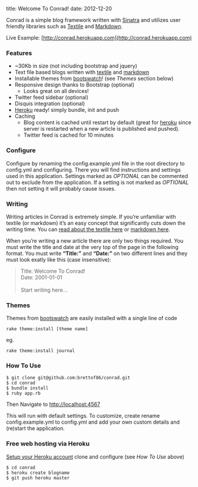 title: Welcome To Conrad!
date: 2012-12-20

Conrad is a simple blog framework written with [Sinatra][sinatra] and utilizes user friendly libraries such as [Textile][textile] and [Markdown][markdown]. 

Live Example: [http://conrad.herokuapp.com](http://conrad.herokuapp.com)


### Features

-   ~30Kb in size (not including bootstrap and jquery)
-   Text file based blogs written with [textile] and [markdown]
-   Installable themes from [bootswatch][]! (see *Themes* section below)
-   Responsive design thanks to Bootstrap (optional)
    -   Looks great on all devices!
-   Twitter feed sidebar (optional)
-   Disquis integration (optional)
-   [Heroku][heroku] ready! simply bundle, init and push
-   Caching
    -   Blog content is cached until restart by default (great for
        [heroku][] since server is restarted when a new article is
        published and pushed).
    -   Twitter feed is cached for 10 minutes

### Configure

Configure by renaming the config.example.yml file in the root directory to config.yml and configuring. There you will find instructions and settings used in this application. Settings marked as *OPTIONAL* can be commented out to exclude from the application. If a setting is not marked as *OPTIONAL* then not setting it will probably cause issues.

### Writing

Writing articles in Conrad is extremely simple. If you’re unfamiliar with textile (or markdown) it’s an easy concept that significantly cuts down the writing time. You can [read about the textile here][textile] or [markdown here][markdown].

When you’re writing a new article there are only two things required. You must write the title and date at the very top of the page in the following format. You must write **“Title:”** and **“Date:”** on two different lines and they must look exatly like this (case insensitive):

> Title: Welcome To Conrad!  
> Date: 2001-01-01  
> <br/>
> Start writing here…

### Themes

Themes from [bootswatch][] are easily installed with a single line of code

    rake theme:install [theme name]

eg. 

    rake theme:install journal

### How To Use

    $ git clone git@github.com:brettof86/conrad.git  
    $ cd conrad  
    $ bundle install  
    $ ruby app.rb

Then Navigate to [http://localhost:4567](http://localhost:4567)

This will run with default settings. To customize, create rename config.example.yml to config.yml and add your own custom details and (re)start the application.


### Free web hosting via Heroku

[Setup your Heroku account](https://devcenter.heroku.com/articles/quickstart)
clone and configure (see *How To Use* above)

    $ cd conrad  
    $ heroku create blogname  
    $ git push heroku master
  

  [sinatra]: http://sinatrarb.com
  [textile]: http://redcloth.org
  [markdown]: http://daringfireball.net/projects/markdown/syntax
  [heroku]: http://heroku.com
  [bootswatch]: http://bootswatch.com
